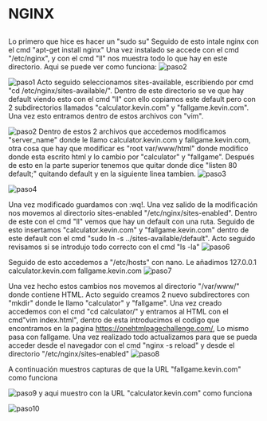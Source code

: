 # NGINX
##
Lo primero que hice es hacer un "sudo su"
Seguido de esto intale nginx con el cmd "apt-get install nginx"
Una vez instalado se accede con el cmd "/etc/nginx", y con el cmd "ll" nos muestra todo lo que hay en este directorio.
Aqui se puede ver como funciona:
![paso2](https://user-images.githubusercontent.com/91737963/167151303-85bbcf94-2456-49c5-96e6-060c70fbcea1.png)

![paso1](https://user-images.githubusercontent.com/91737963/167147283-f52469be-009d-4b73-961d-49ab7d554065.png)
Acto seguido seleccionamos sites-available, escribiendo por cmd "cd /etc/nginx/sites-available/". Dentro de este directorio se ve que hay default viendo esto con el cmd "ll" con ello copiamos este default pero con 2 subdirectorios llamados "calculator.kevin.com" y "fallgame.kevin.com". Una vez esto entramos dentro de estos archivos con "vim".

![paso2](https://user-images.githubusercontent.com/91737963/167148946-c41712c3-46ec-4e95-8cf7-5f9799dddd77.png)
Dentro de estos 2 archivos que accedemos modificamos "server_name" donde le llamo calculator.kevin.com y fallgame.kevin.com, otra cosa que hay que modificar es "root var/www/html" donde modifico donde esta escrito html y lo cambio por "calculator" y "fallgame". Después de esto en la parte superior tenemos que quitar donde dice "listen 80 default;" quitando default y en la siguiente linea tambien.
![paso3](https://user-images.githubusercontent.com/91737963/167150344-e386df5f-8947-4d7a-8f16-7e0a372933a6.png)

![paso4](https://user-images.githubusercontent.com/91737963/167150869-bee00c5d-3e2e-474b-882b-76f577cdb349.png)

Una vez modificado guardamos con :wq!. Una vez salido de la modificación nos movemos al directorio sites-enabled  "/etc/nginx/sites-enabled". Dentro de este con el cmd "ll" vemos que hay un default con una ruta. Seguido de esto insertamos "calculator.kevin.com" y "fallgame.kevin.com" dentro de este default con el cmd "sudo ln -s ../sites-available/default". Acto seguido revisamos si se introdujo todo correcto con el cmd "ls -la"
![paso6](https://user-images.githubusercontent.com/91737963/167151701-9fc52890-5358-457e-9992-aec852a106c4.png)

Seguido de esto accedemos a "/etc/hosts" con nano. Le añadimos 127.0.0.1 calculator.kevin.com fallgame.kevin.com
![paso7](https://user-images.githubusercontent.com/91737963/167153736-f4cb7e88-099e-4af8-a576-fcef8e802f66.png)

Una vez hecho estos cambios nos movemos al directorio "/var/www/" donde contiene HTML. Acto seguido creamos 2 nuevo subdirectores con "mkdir" donde le llamo "calculator" y "fallgame". Una vez creado accedemos con el cmd "cd calculator/" y entramos al HTML con el cmd"vim index.html", dentro de esta introducimos el codigo que encontramos en la pagina https://onehtmlpagechallenge.com/, Lo mismo pasa con fallgame. Una vez realizado todo actualizamos para que se pueda acceder desde el navegador con el cmd "nginx -s reload" y desde el directorio "/etc/nginx/sites-enabled"
![paso8](https://user-images.githubusercontent.com/91737963/167153980-7c4dd791-a459-4b32-a2c5-c53d0eafc54d.png)

A continuación muestros capturas de que la URL "fallgame.kevin.com" como funciona

![paso9](https://user-images.githubusercontent.com/91737963/167155352-86522699-392b-47ef-a027-ebe4242fa1c7.png)
y aqui muestro con la URL "calculator.kevin.com" como funciona

![paso10](https://user-images.githubusercontent.com/91737963/167155364-7e8b6048-dbe0-4b07-a921-28db199a6110.png)

